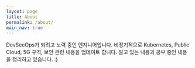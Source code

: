 ```yaml
---
layout: page
title: About
permalink: /about/
main_nav: true 
---
```




DevSecOps가 되려고 노력 중인 엔지니어입니다. 비정기적으로 Kubernetes, Public Cloud, 5G 규격, 보안 관련 내용을 업데이트 합니다. 알고 있는 내용과 공부 중인 내용을 정리하고 있습니다. :)



[Github]: https://github.com/TommyHwang
[LinkedIn]: https://www.linkedin.com/in/taemin-hwang-02144b197/
[email]: htm2937@gmail.com

